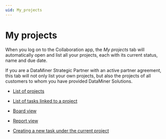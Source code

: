 ```yaml
---
uid: My_projects
---
```


# My projects

When you log on to the Collaboration app, the *My projects* tab will automatically open and list all your projects, each with its current status, name and due date.

If you are a DataMiner Strategic Partner with an active partner agreement, this tab will not only list your own projects, but also the projects of all customers to whom you have provided DataMiner Solutions.

- [List of projects](xref:List_of_projects)

- [List of tasks linked to a project](xref:List_of_tasks_linked_to_a_project)

- [Board view](xref:Board_view)

- [Report view](xref:Report_view)

- [Creating a new task under the current project](xref:Creating_a_new_task_under_the_current_project)
